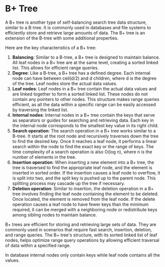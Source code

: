# B+ Tree

A B+ tree is another type of self-balancing search tree data structure, similar to a B-tree. It is commonly used in databases and file systems to efficiently store and retrieve large amounts of data. The B+ tree is an extension of the B-tree with some additional properties.

Here are the key characteristics of a B+ tree:

1. **Balancing**: Similar to a B-tree, a B+ tree is designed to maintain balance. All leaf nodes in a B+ tree are at the same level, creating a sorted linked list. This allows for efficient range queries.
2. **Degree**: Like a B-tree, a B+ tree has a defined degree. Each internal node can have between ceil(d/2) and d children, where d is the degree of the tree. Leaf nodes store the actual data values.
3. **Leaf nodes**: Leaf nodes in a B+ tree contain the actual data values and are linked together to form a sorted linked list. These nodes do not contain any pointers to other nodes. This structure makes range queries efficient, as all the data within a specific range can be easily accessed by traversing the linked list.
4. **Internal nodes**: Internal nodes in a B+ tree contain the keys that serve as separators or guides for searching and retrieving data. Each key in the internal node corresponds to the smallest key value in its right child.
5. **Search operation**: The search operation in a B+ tree works similar to a B-tree. It starts at the root node and recursively traverses down the tree to find the desired key. Once it reaches a leaf node, it performs a linear search within the node to find the exact key or the range of keys. The time complexity of a search operation is also O(log n), where n is the number of elements in the tree.
6. **Insertion operation**: When inserting a new element into a B+ tree, the tree is traversed to find the appropriate leaf node, and the element is inserted in sorted order. If the insertion causes a leaf node to overflow, it is split into two, and the split key is pushed up to the parent node. This splitting process may cascade up the tree if necessary.
7. **Deletion operation**: Similar to insertion, the deletion operation in a B+ tree involves finding the leaf node containing the element to be deleted. Once located, the element is removed from the leaf node. If the delete operation causes a leaf node to have fewer keys than the minimum required, it can be merged with a neighboring node or redistribute keys among sibling nodes to maintain balance.

B+ trees are efficient for storing and retrieving large sets of data. They are commonly used in scenarios that require fast search, insertion, deletion, and range queries. The B+ tree's structure, with its sorted linked list of leaf nodes, helps optimize range query operations by allowing efficient traversal of data within a specified range.

In database internal nodes only contain keys while leaf node contains all the values.